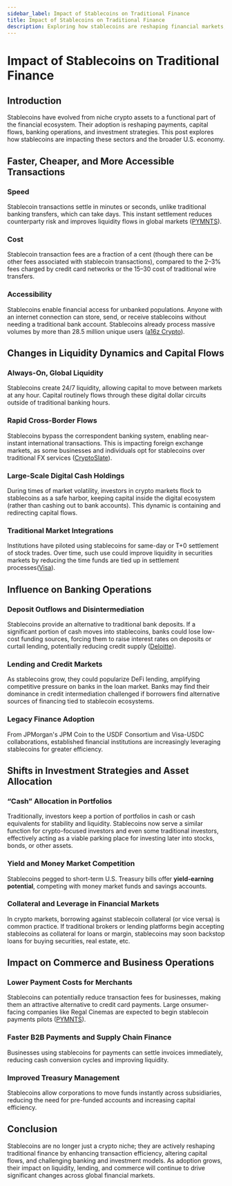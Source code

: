 ```yaml
---
sidebar_label: Impact of Stablecoins on Traditional Finance
title: Impact of Stablecoins on Traditional Finance
description: Exploring how stablecoins are reshaping financial markets, banking operations, and capital flows.
---
```


# Impact of Stablecoins on Traditional Finance

## Introduction

Stablecoins have evolved from niche crypto assets to a functional part of the financial ecosystem. Their adoption is reshaping payments, capital flows, banking operations, and investment strategies. This post explores how stablecoins are impacting these sectors and the broader U.S. economy.

## Faster, Cheaper, and More Accessible Transactions

### **Speed**
Stablecoin transactions settle in minutes or seconds, unlike traditional banking transfers, which can take days. This instant settlement reduces counterparty risk and improves liquidity flows in global markets ([PYMNTS](https://www.pymnts.com/cryptocurrency/2024/stablecoins-biggest-2024-moves-from-cross-border-b2b-to-real-time-treasury/#:~:text=Historically%2C%20cross,associated%20with%20traditional%20banking%20channels)).

### **Cost**
Stablecoin transaction fees are a fraction of a cent (though there can be other fees associated with stablecoin transactions), compared to the 2–3% fees charged by credit card networks or the $15–$30 cost of traditional wire transfers.

### **Accessibility**
Stablecoins enable financial access for unbanked populations. Anyone with an internet connection can store, send, or receive stablecoins without needing a traditional bank account. Stablecoins already process massive volumes by more than 28.5 million unique users ([a16z Crypto](https://a16zcrypto.com/)).

## Changes in Liquidity Dynamics and Capital Flows

### **Always-On, Global Liquidity**
Stablecoins create 24/7 liquidity, allowing capital to move between markets at any hour. Capital routinely flows through these digital dollar circuits outside of traditional banking hours.

### **Rapid Cross-Border Flows**
Stablecoins bypass the correspondent banking system, enabling near-instant international transactions. This is impacting foreign exchange markets, as some businesses and individuals opt for stablecoins over traditional FX services ([CryptoSlate](https://cryptoslate.com/insights/tradfi-foreign-exchange-currency-trading-in-decline-as-stablecoins-usage-surges/#:~:text=Banks%20are%20experiencing%20a%20significant,Research%20at%20VanEck%2C%20Matthew%20Sigel)).

### **Large-Scale Digital Cash Holdings**
During times of market volatility, investors in crypto markets flock to stablecoins as a safe harbor, keeping capital inside the digital ecosystem (rather than cashing out to bank accounts). This dynamic is containing and redirecting capital flows.

### **Traditional Market Integrations**
Institutions have piloted using stablecoins for same-day or T+0 settlement of stock trades. Over time, such use could improve liquidity in securities markets by reducing the time funds are tied up in settlement processes([Visa](https://usa.visa.com/about-visa/newsroom/press-releases.releaseId.19881.html)).


## Influence on Banking Operations

### **Deposit Outflows and Disintermediation**
Stablecoins provide an alternative to traditional bank deposits. If a significant portion of cash moves into stablecoins, banks could lose low-cost funding sources, forcing them to raise interest rates on deposits or curtail lending, potentially reducing credit supply ([Deloitte](https://www2.deloitte.com/content/dam/Deloitte/us/Documents/risk/us-stablecoin-feb-2022.pdf#:~:text=likely%20a%20less%20effective%20source,Some%20banks%20also%20could%20decide)).

### **Lending and Credit Markets**
As stablecoins grow, they could popularize DeFi lending, amplifying competitive pressure on banks in the loan market​.  Banks may find their dominance in credit intermediation challenged if borrowers find alternative sources of financing tied to stablecoin ecosystems.

### **Legacy Finance Adoption**
From JPMorgan's JPM Coin to the USDF Consortium and Visa-USDC collaborations, established financial institutions are increasingly leveraging stablecoins for greater efficiency. 

## Shifts in Investment Strategies and Asset Allocation

### **“Cash” Allocation in Portfolios**
Traditionally, investors keep a portion of portfolios in cash or cash equivalents for stability and liquidity. Stablecoins now serve a similar function for crypto-focused investors and even some traditional investors, effectively acting as a viable parking place for investing later into stocks, bonds, or other assets.

### **Yield and Money Market Competition**
Stablecoins pegged to short-term U.S. Treasury bills offer **yield-earning potential**, competing with money market funds and savings accounts.

### **Collateral and Leverage in Financial Markets**
In crypto markets, borrowing against stablecoin collateral (or vice versa) is common practice. If traditional brokers or lending platforms begin accepting stablecoins as collateral for loans or margin, stablecoins may soon backstop loans for buying securities, real estate, etc.

## Impact on Commerce and Business Operations

### **Lower Payment Costs for Merchants**
Stablecoins can potentially reduce transaction fees for businesses, making them an attractive alternative to credit card payments. Large onsumer-facing companies like Regal Cinemas are expected to begin stablecoin payments pilots ([PYMNTS](https://www.pymnts.com/cryptocurrency/2024/stablecoins-biggest-2024-moves-from-cross-border-b2b-to-real-time-treasury/#:~:text=During%202024%2C%20stablecoins%E2%80%99%20role%20as,United%20States%20using%20the%C2%A0USDC%20stablecoin)).

### **Faster B2B Payments and Supply Chain Finance**
Businesses using stablecoins for payments can settle invoices immediately, reducing cash conversion cycles and improving liquidity.

### **Improved Treasury Management**
Stablecoins allow corporations to move funds instantly across subsidiaries, reducing the need for pre-funded accounts and increasing capital efficiency.

## Conclusion

Stablecoins are no longer just a crypto niche; they are actively reshaping traditional finance by enhancing transaction efficiency, altering capital flows, and challenging banking and investment models. As adoption grows, their impact on liquidity, lending, and commerce will continue to drive significant changes across global financial markets.

